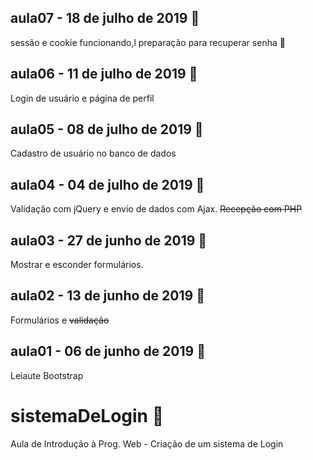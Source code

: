 ## aula07 - 18 de julho de 2019 :bat:
sessão e cookie funcionando,l preparação para
recuperar senha :cookie:

## aula06 - 11 de julho de 2019 :bat:
Login de usuário e página de perfil

## aula05 - 08 de julho de 2019 :bat:
Cadastro de usuário no banco de dados

## aula04 - 04 de julho de 2019 :bat:
Validação com jQuery e envio de 
dados com Ajax. ~~Recepção com PHP~~

## aula03 - 27 de junho de 2019 :bat:
Mostrar e esconder formulários.

## aula02 - 13 de junho de 2019 :bat:
Formulários e ~~validação~~

## aula01 - 06 de junho de 2019 :bat: 
Leiaute Bootstrap

# sistemaDeLogin :bat:
Aula de Introdução à Prog. Web - Criação de um sistema de Login


